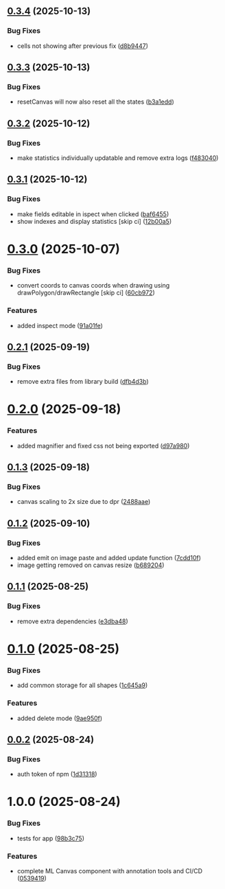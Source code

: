 ## [0.3.4](https://github.com/m-mutti/ml-canvas/compare/v0.3.3...v0.3.4) (2025-10-13)


### Bug Fixes

* cells not showing after previous fix ([d8b9447](https://github.com/m-mutti/ml-canvas/commit/d8b9447cd502813ea995037369b60aaa24d4325f))

## [0.3.3](https://github.com/m-mutti/ml-canvas/compare/v0.3.2...v0.3.3) (2025-10-13)


### Bug Fixes

* resetCanvas will now also reset all the states ([b3a1edd](https://github.com/m-mutti/ml-canvas/commit/b3a1edd4166fa84a0acbcfab3ed37899adccc529))

## [0.3.2](https://github.com/m-mutti/ml-canvas/compare/v0.3.1...v0.3.2) (2025-10-12)


### Bug Fixes

* make statistics individually updatable and remove extra logs ([f483040](https://github.com/m-mutti/ml-canvas/commit/f483040b1a60209e567ff9456f16ec4869d2f260))

## [0.3.1](https://github.com/m-mutti/ml-canvas/compare/v0.3.0...v0.3.1) (2025-10-12)


### Bug Fixes

* make fields editable in ispect when clicked ([baf6455](https://github.com/m-mutti/ml-canvas/commit/baf64550b7c36558d1fda34bb7a59c189a830925))
* show indexes and display statistics [skip ci] ([12b00a5](https://github.com/m-mutti/ml-canvas/commit/12b00a548556cf7b8b461226f44c1b5fb29fa208))

# [0.3.0](https://github.com/m-mutti/ml-canvas/compare/v0.2.1...v0.3.0) (2025-10-07)


### Bug Fixes

* convert coords to canvas coords when drawing using drawPolygon/drawRectangle [skip ci] ([60cb972](https://github.com/m-mutti/ml-canvas/commit/60cb972e9475e268ccd8ce73aabfec0bd579b6cd))


### Features

* added inspect mode ([91a01fe](https://github.com/m-mutti/ml-canvas/commit/91a01feca4eaafff2f66a25e9460cc2cb33f84c9))

## [0.2.1](https://github.com/m-mutti/ml-canvas/compare/v0.2.0...v0.2.1) (2025-09-19)


### Bug Fixes

* remove extra files from library build ([dfb4d3b](https://github.com/m-mutti/ml-canvas/commit/dfb4d3b223241d729adfc05ec13a57b08c900a41))

# [0.2.0](https://github.com/m-mutti/ml-canvas/compare/v0.1.3...v0.2.0) (2025-09-18)


### Features

* added magnifier and fixed css not being exported ([d97a980](https://github.com/m-mutti/ml-canvas/commit/d97a9800c5b24bf305bb16946842e9ace21e49c6))

## [0.1.3](https://github.com/m-mutti/ml-canvas/compare/v0.1.2...v0.1.3) (2025-09-18)


### Bug Fixes

* canvas scaling to 2x size due to dpr ([2488aae](https://github.com/m-mutti/ml-canvas/commit/2488aaeb62ad0b419198decd9878d970a1539e46))

## [0.1.2](https://github.com/m-mutti/ml-canvas/compare/v0.1.1...v0.1.2) (2025-09-10)


### Bug Fixes

* added emit on image paste and added update function ([7cdd10f](https://github.com/m-mutti/ml-canvas/commit/7cdd10fbabb03db8f1ff8b215de2c568d05db860))
* image getting removed on canvas resize ([b689204](https://github.com/m-mutti/ml-canvas/commit/b689204b50440d5a7da9ba90a3a0759da6cb3373))

## [0.1.1](https://github.com/m-mutti/ml-canvas/compare/v0.1.0...v0.1.1) (2025-08-25)


### Bug Fixes

* remove extra dependencies ([e3dba48](https://github.com/m-mutti/ml-canvas/commit/e3dba4886ab0cdc722f28c34e4fa5fdfa4c392b9))

# [0.1.0](https://github.com/m-mutti/ml-canvas/compare/v0.0.2...v0.1.0) (2025-08-25)


### Bug Fixes

* add common storage for all shapes ([1c645a9](https://github.com/m-mutti/ml-canvas/commit/1c645a957125a1ced59bbbc3690cad4c11aa3b7b))


### Features

* added delete mode ([9ae950f](https://github.com/m-mutti/ml-canvas/commit/9ae950f11fa98ba96f410a6418550e0be78d636d))

## [0.0.2](https://github.com/m-mutti/ml-canvas/compare/v0.0.1...v0.0.2) (2025-08-24)


### Bug Fixes

* auth token of npm ([1d31318](https://github.com/m-mutti/ml-canvas/commit/1d31318e1ada6f285a1087f65b17080d872f586d))

# 1.0.0 (2025-08-24)


### Bug Fixes

* tests for app ([98b3c75](https://github.com/m-mutti/ml-canvas/commit/98b3c7575977e30e6b81910c4cf81caa5828791d))


### Features

* complete ML Canvas component with annotation tools and CI/CD ([0539419](https://github.com/m-mutti/ml-canvas/commit/0539419a8a415ab57b028e0c1f90aff7547b93f7))
